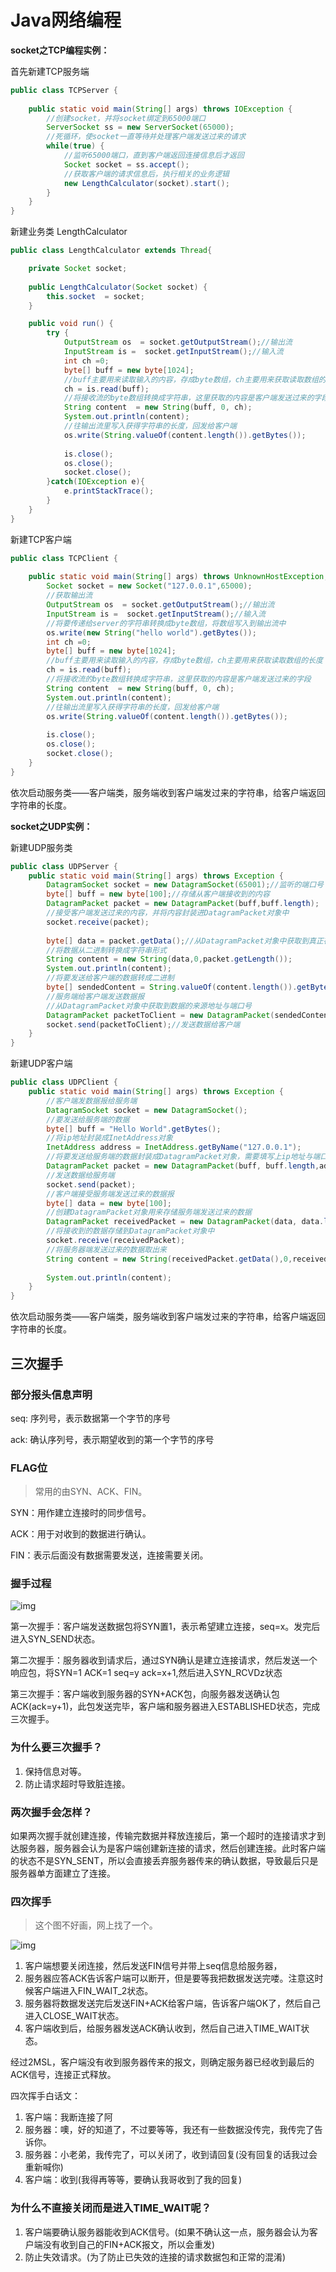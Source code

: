 # Java网络编程

**socket之TCP编程实例：**

首先新建TCP服务端

```java
public class TCPServer {
	
	public static void main(String[] args) throws IOException {
		//创建socket，并将socket绑定到65000端口
		ServerSocket ss = new ServerSocket(65000);
		//死循环，使socket一直等待并处理客户端发送过来的请求
		while(true) {
			//监听65000端口，直到客户端返回连接信息后才返回
			Socket socket = ss.accept();
			//获取客户端的请求信息后，执行相关的业务逻辑
			new LengthCalculator(socket).start();
		}
	}
}
```

新建业务类 LengthCalculator

```java
public class LengthCalculator extends Thread{

	private Socket socket;
	
	public LengthCalculator(Socket socket) {
		this.socket  = socket;
	}

	public void run() {
		try {
			OutputStream os  = socket.getOutputStream();//输出流
			InputStream is =  socket.getInputStream();//输入流
			int ch =0;
			byte[] buff = new byte[1024];
			//buff主要用来读取输入的内容，存成byte数组，ch主要用来获取读取数组的长度
			ch = is.read(buff);
			//将接收流的byte数组转换成字符串，这里获取的内容是客户端发送过来的字段
			String content  = new String(buff, 0, ch);
			System.out.println(content);
			//往输出流里写入获得字符串的长度，回发给客户端
			os.write(String.valueOf(content.length()).getBytes());
			
			is.close();
			os.close();
			socket.close();
		}catch(IOException e){
			e.printStackTrace();
		}
	}
}
```

新建TCP客户端

```java
public class TCPClient {
	
	public static void main(String[] args) throws UnknownHostException, IOException {
		Socket socket = new Socket("127.0.0.1",65000);
		//获取输出流
		OutputStream os  = socket.getOutputStream();//输出流
		InputStream is =  socket.getInputStream();//输入流
		//将要传递给server的字符串转换成byte数组，将数组写入到输出流中
		os.write(new String("hello world").getBytes());
		int ch =0;
		byte[] buff = new byte[1024];
		//buff主要用来读取输入的内容，存成byte数组，ch主要用来获取读取数组的长度
		ch = is.read(buff);
		//将接收流的byte数组转换成字符串，这里获取的内容是客户端发送过来的字段
		String content  = new String(buff, 0, ch);
		System.out.println(content);
		//往输出流里写入获得字符串的长度，回发给客户端
		os.write(String.valueOf(content.length()).getBytes());
		
		is.close();
		os.close();
		socket.close();
	}
}
```

依次启动服务类——客户端类，服务端收到客户端发过来的字符串，给客户端返回字符串的长度。



**socket之UDP实例：**

新建UDP服务类

```java
public class UDPServer {
	public static void main(String[] args) throws Exception {
		DatagramSocket socket = new DatagramSocket(65001);//监听的端口号
		byte[] buff = new byte[100];//存储从客户端接收到的内容
		DatagramPacket packet = new DatagramPacket(buff,buff.length);
		//接受客户端发送过来的内容，并将内容封装进DatagramPacket对象中
		socket.receive(packet);
		
		byte[] data = packet.getData();//从DatagramPacket对象中获取到真正存储的数据
		//将数据从二进制转换成字符串形式
		String content = new String(data,0,packet.getLength());
		System.out.println(content);
		//将要发送给客户端的数据转成二进制
		byte[] sendedContent = String.valueOf(content.length()).getBytes();
		//服务端给客户端发送数据报
		//从DatagramPacket对象中获取到数据的来源地址与端口号
		DatagramPacket packetToClient = new DatagramPacket(sendedContent,sendedContent.length,packet.getAddress(),packet.getPort());
		socket.send(packetToClient);//发送数据给客户端
	}
}
```

新建UDP客户端

```java
public class UDPClient {
	public static void main(String[] args) throws Exception {
		//客户端发数据报给服务端
		DatagramSocket socket = new DatagramSocket();
		//要发送给服务端的数据
		byte[] buff = "Hello World".getBytes();
		//将ip地址封装成InetAddress对象
		InetAddress address = InetAddress.getByName("127.0.0.1");
		//将要发送给服务端的数据封装成DatagramPacket对象，需要填写上ip地址与端口号
		DatagramPacket packet = new DatagramPacket(buff, buff.length,address,65001);
		//发送数据给服务端
		socket.send(packet);
		//客户端接受服务端发送过来的数据报
		byte[] data = new byte[100];
		//创建DatagramPacket对象用来存储服务端发送过来的数据
		DatagramPacket receivedPacket = new DatagramPacket(data, data.length);
		//将接收到的数据存储到DatagramPacket对象中
		socket.receive(receivedPacket);
		//将服务器端发送过来的数据取出来
		String content = new String(receivedPacket.getData(),0,receivedPacket.getLength());
		
		System.out.println(content);
	}
}
```

依次启动服务类——客户端类，服务端收到客户端发过来的字符串，给客户端返回字符串的长度。

## 三次握手

### 部分报头信息声明

seq: 序列号，表示数据第一个字节的序号

ack: 确认序列号，表示期望收到的第一个字节的序号

### FLAG位

> 常用的由SYN、ACK、FIN。

SYN：用作建立连接时的同步信号。

ACK：用于对收到的数据进行确认。

FIN：表示后面没有数据需要发送，连接需要关闭。

### 握手过程



![img](images/640-1579144790710.webp)



第一次握手：客户端发送数据包将SYN置1，表示希望建立连接，seq=x。发完后进入SYN_SEND状态。

第二次握手：服务器收到请求后，通过SYN确认是建立连接请求，然后发送一个响应包，将SYN=1 ACK=1 seq=y ack=x+1,然后进入SYN_RCVDz状态

第三次握手：客户端收到服务器的SYN+ACK包，向服务器发送确认包ACK(ack=y+1)，此包发送完毕，客户端和服务器进入ESTABLISHED状态，完成三次握手。

### 为什么要三次握手？

1. 保持信息对等。
2. 防止请求超时导致脏连接。

### 两次握手会怎样？

如果两次握手就创建连接，传输完数据并释放连接后，第一个超时的连接请求才到达服务器，服务器会认为是客户端创建新连接的请求，然后创建连接。此时客户端的状态不是SYN_SENT，所以会直接丢弃服务器传来的确认数据，导致最后只是服务器单方面建立了连接。

### 四次挥手

> 这个图不好画，网上找了一个。



![img](images/640-1579144790718.webp)





1. 客户端想要关闭连接，然后发送FIN信号并带上seq信息给服务器，
2. 服务器应答ACK告诉客户端可以断开，但是要等我把数据发送完喽。注意这时候客户端进入FIN_WAIT_2状态。
3. 服务器将数据发送完后发送FIN+ACK给客户端，告诉客户端OK了，然后自己进入CLOSE_WAIT状态。
4. 客户端收到后，给服务器发送ACK确认收到，然后自己进入TIME_WAIT状态。

经过2MSL，客户端没有收到服务器传来的报文，则确定服务器已经收到最后的ACK信号，连接正式释放。

四次挥手白话文：

1. 客户端：我断连接了阿
2. 服务器：噢，好的知道了，不过要等等，我还有一些数据没传完，我传完了告诉你。
3. 服务器：小老弟，我传完了，可以关闭了，收到请回复(没有回复的话我过会重新喊你)
4. 客户端：收到(我得再等等，要确认我哥收到了我的回复)

### 为什么不直接关闭而是进入TIME_WAIT呢？

1. 客户端要确认服务器能收到ACK信号。(如果不确认这一点，服务器会认为客户端没有收到自己的FIN+ACK报文，所以会重发)
2. 防止失效请求。(为了防止已失效的连接的请求数据包和正常的混淆)